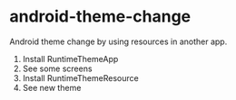 # android-theme-change
Android theme change by using resources in another app.

1. Install RuntimeThemeApp
2. See some screens
3. Install RuntimeThemeResource
4. See new theme
